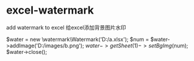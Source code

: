 # excel-watermark
add watermark to excel 给excel添加背景图片水印


$water  = new \watermark\Watermark('D:/a.xlsx');
$num = $water->addImage('D:/images/b.png');
$water->getSheet(1)->setBgImg($num);
$water->close();

